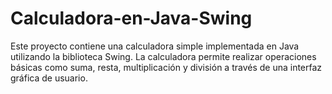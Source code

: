# Calculadora-en-Java-Swing
Este proyecto contiene una calculadora simple implementada en Java utilizando la biblioteca Swing. La calculadora permite realizar operaciones básicas como suma, resta, multiplicación y división a través de una interfaz gráfica de usuario.
